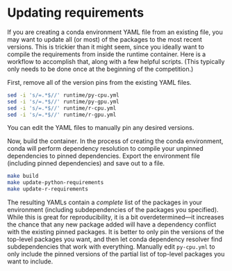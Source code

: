 # Updating requirements

If you are creating a conda environment YAML file from an existing file, you may want to update all (or most) of the packages to the most recent versions. This is trickier than it might seem, since you ideally want to compile the requirements from inside the runtime container. Here is a workflow to accomplish that, along with a few helpful scripts. (This typically only needs to be done once at the beginning of the competition.)

First, remove all of the version pins from the existing YAML files.

```bash
sed -i 's/=.*$//' runtime/py-cpu.yml
sed -i 's/=.*$//' runtime/py-gpu.yml
sed -i 's/=.*$//' runtime/r-cpu.yml
sed -i 's/=.*$//' runtime/r-gpu.yml
```

You can edit the YAML files to manually pin any desired versions.

Now, build the container. In the process of creating the conda environment, conda will perform dependency resolution to compile your unpinned dependencies to pinned dependencies. Export the environment file (including pinned dependencies) and save out to a file.

```bash
make build
make update-python-requirements
make update-r-requirements
```

The resulting YAMLs contain a _complete_ list of the packages in your environment (including subdependencies of the packages you specified). While this is great for reproducibility, it is a bit overdetermined―it increases the chance that any new package added will have a dependency conflict with the existing pinned packages. It is better to only pin the versions of the top-level packages you want, and then let conda dependency resolver find subdependencies that work with everything. Manually edit `py-cpu.yml` to only include the pinned versions of the partial list of top-level packages you want to include.
